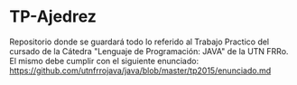 # TP-Ajedrez
Repositorio donde se guardará todo lo referido al Trabajo Practico del cursado 
de la Cátedra "Lenguaje de Programación: JAVA" de la UTN FRRo.
El mismo debe cumplir con el siguiente enunciado:
https://github.com/utnfrrojava/java/blob/master/tp2015/enunciado.md



